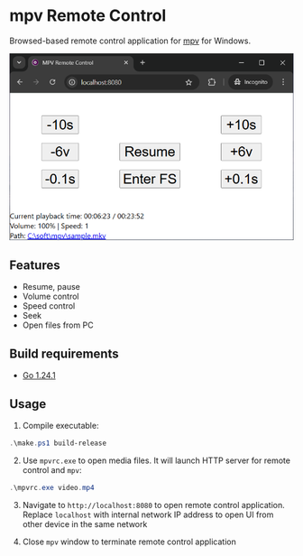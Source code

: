 # mpv Remote Control

Browsed-based remote control application for [mpv](https://mpv.io/) for Windows.

![UI](screenshots/ui.png)

## Features

- Resume, pause
- Volume control
- Speed control
- Seek
- Open files from PC

## Build requirements

- [Go 1.24.1](https://go.dev/dl/)

## Usage

1. Compile executable:

```powershell
.\make.ps1 build-release
```

2. Use `mpvrc.exe` to open media files. It will launch HTTP server for remote control and `mpv`:

```powershell
.\mpvrc.exe video.mp4
```

3. Navigate to `http://localhost:8080` to open remote control application. Replace `localhost` with internal network IP address to open UI from other device in the same network

4. Close `mpv` window to terminate remote control application
